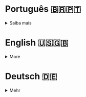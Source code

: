 # Português 🇧🇷🇵🇹

<details>
  <summary>
    Saiba mais
  </summary>
  
  # Solar System
Projeto da [Trybe](https://www.betrybe.com/) - Bloco 10 - Aplicação que exibe o Sistema Solar e Viagens Espaciais feito com React.

## 💻 Projeto

<details>
  <summary><strong>🏆 Meu desempenho</strong></summary><br />

  <img src="project-infos/requisitos-solar-system.png"/>
</details>
  
<details>
  <summary><strong>🖼️ Gif do projeto</strong></summary><br />

  <div>
    <img src="project-infos/solar-system-desktop.gif"/>
  </div>
  <div>
    <img height="400px"src="project-infos/solar-system-mobile.gif"/>
  </div>
</details>

## 🚀 Tecnologias
> Este projeto foi desenvolvido com:

- JavaScript
- React
- CSS

## 📌 Habilidades
> Habilidades desenvolvidas:

- Utilizar JSX no React;
- Criar componentes de classe em React;
- Criar múltiplos componentes a partir de um array;
- Fazer uso de props corretamente e de PropTypes para validá-las;
- Utilizar corretamente o método render() para renderizar os componentes.

## ⬇️ Instalando dependências

```bash
npm install
``` 

## Time de desenvolvimento
> Projeto individual:
  <img height="100px" width="100px" src="https://avatars.githubusercontent.com/u/67388710?v=4"/>

## 💬 Contatos

<div align="center" style="display: inline_block">
  <a href="https://rabeloguedes.github.io" target="_blank">
    <img height="28rem" src="https://img.shields.io/badge/my_portfolio-3fc337?style=for-the-badge" target="_blank">
  </a> 
  <a href="https://www.linkedin.com/in/al%C3%AA-emmanuel-rabelo-guedes/" target="_blank">
    <img height="28rem" src="https://img.shields.io/badge/LinkedIn-0077B5?style=for-the-badge&logo=linkedin&logoColor=white">
  </a> 
   <a href="mailto:rabeloguedes@proton.me">
     <img src="https://img.shields.io/badge/ProtonMail-8B89CC?style=for-the-badge&logo=protonmail&logoColor=white" target="_blank">
  </a>
</div>

</details>

# English 🇺🇸🇬🇧

<details>
  <summary>
    More
  </summary>
  
  # Solar System
Project from [Trybe](https://www.betrybe.com/) - Block 10 - Application that displays the Solar System and Space Travel made with React.

## 💻 Project

<details>
  <summary><strong>🏆 My accomplishment</strong></summary><br />

  <img src="project-infos/requisitos-solar-system.png"/>
</details>
  
<details>
  <summary><strong>🖼️ Project's Gif</strong></summary><br />

   <div>
    <img src="project-infos/solar-system-desktop.gif"/>
  </div>
  <div>
    <img height="400px"src="project-infos/solar-system-mobile.gif"/>
  </div>
</details>

## 🚀 Technologies
> This project was developed with:

- JavaScript
- React
- CSS

## 📌 Skills
> Practiced skills:

- Use JSX in React;
- Use React to create components;
- Create multiple components from a array;
- Use props correctly and PropTypes to validate them;
- Use render() to render components.

 ## ⬇️ Install dependencies

```bash
npm install
``` 

## Squad
> Single Person Project:
  <img height="100px" width="100px" src="https://avatars.githubusercontent.com/u/67388710?v=4"/>

## 💬 Contact

<div align="center" style="display: inline_block">
  <a href="https://rabeloguedes.github.io" target="_blank">
    <img height="28rem" src="https://img.shields.io/badge/my_portfolio-3fc337?style=for-the-badge" target="_blank">
  </a> 
  <a href="https://www.linkedin.com/in/al%C3%AA-emmanuel-rabelo-guedes/" target="_blank">
    <img height="28rem" src="https://img.shields.io/badge/LinkedIn-0077B5?style=for-the-badge&logo=linkedin&logoColor=white">
  </a> 
   <a href="mailto:rabeloguedes@proton.me">
     <img src="https://img.shields.io/badge/ProtonMail-8B89CC?style=for-the-badge&logo=protonmail&logoColor=white" target="_blank">
  </a>
</div>

</details>

# Deutsch 🇩🇪

<details>
  <summary>
    Mehr
  </summary>
  
  # Solar System
Projekt von [Trybe](https://www.betrybe.com/) - Block 10 - Anwendung, die den Sonnensystem und die Raumfahrt mit React darstellt.
  
## 💻 Projekt

<details>
  <summary><strong>🏆 Meine Leistung</strong></summary><br />
   <img src="project-infos/requisitos-solar-system.png"/>
</details>
  
<details>
  <summary><strong>🖼️ Projekts Gif</strong></summary><br />
	<div>
    <img src="project-infos/solar-system-desktop.gif"/>
  </div>
  <div>
    <img height="400px"src="project-infos/solar-system-mobile.gif"/>
  </div>
</details>

## 🚀 Technologies
> Dieses Projekt wurde mit den entsprechenden Technologies hergestellt:

- JavaScript
- React
- CSS

## 📌 Fähigkeiten
> Ausgeübte Fähigkeiten:

- JSX in React verwenden;
- Klasse React-Komponenten erstellen;
- Mehrfach-Komponenten aus einem Array erstellen;
- Props korrekt und PropTypes zur Validierung verwenden;
- render() zum Rendern der Komponenten verwenden.

## ⬇️ Installieren dependencies

```bash
npm install
``` 
  
## Entwickungsteam
> Einer Person Projekt:
  <img height="100px" width="100px" src="https://avatars.githubusercontent.com/u/67388710?v=4"/>

## 💬 Kontakt

<div align="center" style="display: inline_block">
  <a href="https://rabeloguedes.github.io" target="_blank">
    <img height="28rem" src="https://img.shields.io/badge/my_portfolio-3fc337?style=for-the-badge" target="_blank">
  </a> 
  <a href="https://www.linkedin.com/in/al%C3%AA-emmanuel-rabelo-guedes/" target="_blank">
    <img height="28rem" src="https://img.shields.io/badge/LinkedIn-0077B5?style=for-the-badge&logo=linkedin&logoColor=white">
  </a> 
   <a href="mailto:rabeloguedes@proton.me">
     <img src="https://img.shields.io/badge/ProtonMail-8B89CC?style=for-the-badge&logo=protonmail&logoColor=white" target="_blank">
  </a>
</div>

</details>
